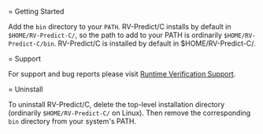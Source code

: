 = Getting Started

Add the `bin` directory to your `PATH`. RV-Predict/C installs by default
in `$HOME/RV-Predict-C/`, so the path to add to your PATH is ordinarily
`$HOME/RV-Predict-C/bin`. RV-Predict/C is installed by default in
$HOME/RV-Predict-C/.

= Support

For support and bug reports please visit
[Runtime Verification Support](http://runtimeverification.com/support).

= Uninstall

To uninstall RV-Predict/C, delete the top-level installation directory
(ordinarily `$HOME/RV-Predict-C/` on Linux).  Then remove the
corresponding `bin` directory from your system's PATH.
